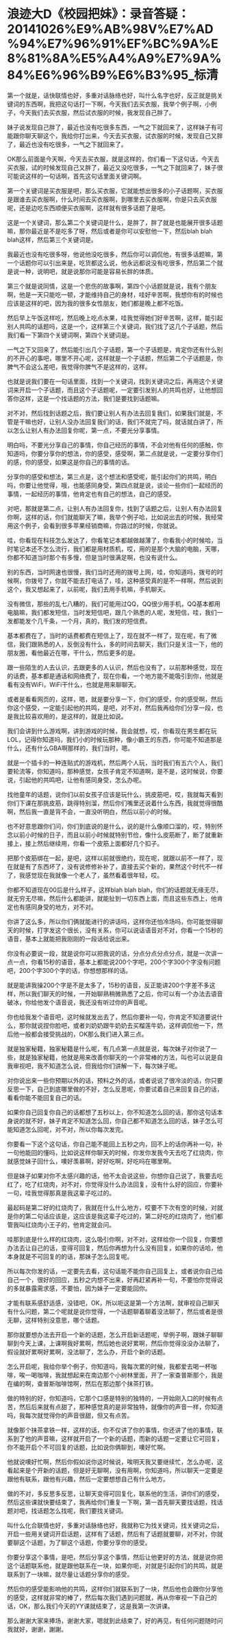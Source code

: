 # 浪迹大D《校园把妹》：录音答疑：20141026%E9%AB%98V%E7%AD%94%E7%96%91%EF%BC%9A%E8%81%8A%E5%A4%A9%E7%9A%84%E6%96%B9%E6%B3%95_标清

第一个就是，话快联情也好，多重对话脉络也好，叫什么名字也好，反正就是挑关键词的东西啊，我把这句话打一下啊，今天我们去买衣服，我举个例子啊，小例子，今天我们去买衣服，然后试衣服的时候，我发现自己胖了。

妹子说发现自己胖了，最近也没有吃很多东西，一气之下就回来了，这样妹子有可能跟你聊天聊这个，我给你打出来，今天去买衣服，试衣服的时候，发现自己又胖了，最近也没有吃很多，一气之下就回来了。

OK那么前面是今天啊，今天去买衣服，就是这样的，你们看一下这句话，今天去买衣服，试的时候发现自己又胖了，最近又没吃很多，一气之下就回来了，妹子很可能说这样的一句话啊，首先这句话里面关键词啊。

第一个关键词是买衣服是吧，那么买衣服，它就能想出很多的小子话题啊，买衣服是跟谁去买衣服啊，什么时间去买衣服啊，到哪里去买衣服啊，你是只去买衣服呢，还是边吃东西顺便买衣服啊，这样就有很多话题了是吧。

这是一个关键词，那么第二个关键词是什么，是胖了，胖了就是也能展开很多话题嘛，那你最近是不是吃多了呀，然后或者是你可以安慰他一下，然后blah blah blah这样，然后第三个关键词是。

我最近也没有吃很多呀，他说他没吃很多，然后你可以调侃他，有很多话题嘛，第一个话题你可以引出来是，吃货都这么说，他永远都说没有吃很多，然后第二个就是说一种，说明吧，就是说那你可能是容易长胖的体质。

第三个就是说同情，这是一个悲伤的故事啊，第四个小话题就是说，我有个朋友啊，他是一天只能吃一顿，才能维持自己的身材，哇好辛苦啊，我想你有的时候也应该是这样的吧，因为我的很多女性朋友，她们都是晚上都不吃饭。

然后早上午饭这样吃，然后晚上吃点水果，哇我觉得她们好辛苦啊，这样，能引起别人共鸣的话题吗，这是一个，这样第三个关键词，我们找了这几个子话题，然后我们看一下第四个关键词啊，第四个关键词是。

一气之下又回来了，然后能引出几个子话题，第一个子话题是，肯定你还有什么别的不开心的事吧，哪里不开心呢，这样就是一个子话题，然后第二个子话题是，你脾气不会这么差吧，我觉得你脾气不是这样的，这样。

也就是说我们要在一句话里面，找到一个关键词，找到关键词之后，再用这个关键词来开启一个子话题，而且这个子话题呢，一定要引发别人的共鸣也好，让他想回答你这样，这是一个找话题的方法，我们是要找到话题嘛。

对不对，然后找到话题之后，我们要让别人有办法去回复我们，如果我们就是，不管是干嘛也好，让别人没办法回复我们的话，我们不就完了吗，就话就白讲了，所以怎么让别人有办法回复你呢，第一点，不要光分享事情。

明白吗，不要光分享自己的事情，你自己经历的事情，不会对他有任何的感触，你知道吗，你要分享你的想法，你的感受，感受啊，第二点就是说，一定要分享你们的感，你的感受，如果这是你自己的事情的话。

分享你的感受和想法，第三点是，这个想法和感受呢，能引起你们的共鸣，明白吗，你要让他觉得，哦，也能感同身受，第四点就是说，谈论一些你们一起经历的事情，一起经历的事情，他肯定也有自己的想法，自己的感受。

对吧，那就是第二点，让别人有办法回复你，找到了话题之后，让别人有办法回复你啊，这样的话，你们就能聊天了嘛，我举个例子哈，比如说出去的时候，我经常用这个例子，会看到很多苹果经销商嘛，你路过的时候，你就说。

哇，你看现在科技怎么发达了，你看笔记本都越做越薄了，你看我小的时候哈，当时笔记本还不怎么流行，我们都是用材质机，哎，用的是那个大脑的电脑，天哪，你都不知道当时那个有多慢，但是当时很满足啊，也没有说什么。

别的东西，当时网速也很慢，我们当时还用的拨号上网，哇，你知道吗，拨号的时候啊，你拨号了，你就不能去打电话了，哇，这种感受真的是不一样啊，然后说到这个，我又想起来了，以前呢，我们去用手机嘛，手机聊天。

没有微信，那些的乱七八糟的，我们可能用过QQ，QQ很少用手机，QQ基本都用电脑嘛，我们都发短信，当时发短信吧，跟几个熟悉的人呢，发短信，哇，我们一发都能发个几千条，一个月，真的，我们发的短信费。

基本都费在了，当时的话费都费在短信上了，现在就不一样了，现在呢，有了微信，我们跟熟悉的人，反倒没有什么，多的时间去聊天，我们只是关注一下，他的朋友圈，看他最近在哪，干什么，然后更多的是。

跟一些陌生的人去认识，去跟更多的人认识，然后也没有了，以前那种感觉，现在的话费，基本都是通话和网络费了，现在你看，一个地方能不能吸引到你，他就是看有没有WiFi，WiFi干什么，也就是用来聊聊天。

或者是看看网页的，这样，嗯，就是要分享一下，你们的感受，你的感受啊，然后你这个感受，一定能引起他的共鸣，是吧，对不对，然后我再给你们分享一段，也是我比较喜欢用的，是这样的，就是比如说。

我们会讲到什么游戏啊，讲到游戏的时候，我会就想，哎，你看现在男生都在玩LOL，记得你知道吗，我们小的时候玩那种，像小霸王的东西，你可能不知道那是什么，还有什么GBA啊那样的，我们当时，嗯。

就是一个插卡的一种连贴式的游戏机，然后两个人玩，当时我们有五六个人，我们要轮流等，你知道吗，那种感觉，女孩子肯定不知道啊，是不是，这时候说，你要说，引起他的共鸣吧，让他有感同身受，怎么办呢。

找他童年的话题，说你们以前女孩子应该是玩什么，挑皮筋吧，哎，我就每天看到你们下课在那挑皮筋，跳得特别溜，然后你们嘴里还说着什么东西，我就觉得很酷啊，然后我一直是背不会，一直没听明白，然后以前小的时候。

也不好意思跟你们问，你们到底说的是什么，说的是什么像顺口溜的，哎，特别怀念以前小时候的日子，而且以前小时候就特别节俭，像什么皮筋断了，断了就重新接上，接上然后继续用，你看一个皮筋上面都好几个扣子。

把那个皮筋绑在一起，是吧，这样以前就很绝约，现在呢，就跟以前不一样了，现在就是有了东西坏了，没有说修修补补了，直接去买个新的，果然这个时代不一样了，我感觉现在我就像一个老人了，虽然看着很年轻，哎。

你都不知道现在00后是什么样子，这样blah blah blah，你们的话题就无缘无尽，就无穷无尽嘛，然后什么都能讲，就能扯到一切东西上面，而且这些东西上，他肯定也有感同身受的地方，对不对。

你讲了这么多，所以你们俩就能进行的讲话吗，这样你还怕冷场吗，你可能觉得聊天的时候，打字发这个很长，没有关系，你可以说话语音对不对，你看一个15秒的语音，基本上就能把我刚刚的一段话给说出来。

你没有必要说一段，就是说你可以把我说的话，分点分点分点分点，就是一次讲一点一点，你看15秒的语音，基本上都能说200个字吧，200个字300个字没有问题吧，200个字300个字的话，你想想那样的话。

就是能讲我操200个字是不是太多了，15秒的语音，反正能讲200个字差不多这样，所以我们聊天的时候，一开始聊熟稍微熟悉了之后，你可以有一个办法去语音破冰，你给他发个语音说，我还没有听过你的声音呢。

你也给我发个语音吧，这时候就发出去了，然后你要补一句，你肯定不知道要说什么，那你就说捏你脸吧，或者刘奶奶跟牛奶奶去买榴莲牛奶，这样调侃他一下，然后他一般都会接受挑战的，OK那么我们进入第三点。

就是独家秘籍，独家秘籍是什么呢，有几点第一点就是说，每次妹子对你说了一些，就是独家秘籍，他就是用来改善你聊天的一个非常棒的方法，叫也可以说是自我审视吧，我不知道怎么说，但我给你们讲解一下，每次妹子呢。

对你说出来一些你预期以外的话，预料之外的话，或者说说了很冷淡的话，你只要反思一下，自己到底哪里做的不好，怎么反思呢，你要试着自己来回复自己的话，看看你能不能回复自己的话。

如果你自己回复你自己的话都想了五秒以上，你不知道怎么回的话，那你这句话本身说的就不好，妹子肯定不知道怎么回，你自己都不知道怎么回的话，妹子怎么可能知道怎么回呢，对不对，所以你每次发完。

你要看一下这个这句话，你自己能不能回上五秒之内，回不上的话你再补一句，补一句他能回的懂吗，比如说这样你聊天的时候，你发你发我今天去吃了红烧肉，你就感觉妹子回什么，噢好羡慕啊，好好吃啊，好吃吗在哪里啊。

但是妹子如果对你不太感兴趣的话，他不太会说这些，你想你自己说了，我要去吃红了，吃了红烧肉，对不对，你觉得没什么办法回复，没有什么好的回应，你要补一句，哇我觉得那真是我这辈子吃过的。

最起码是第二好的红烧肉了，我就在什么什么地方，哎要不下次有空的时候，对就是你的第二句话应该是，这应该是我这辈子吃过的，第二好吃的红烧肉了，他们都管我叫红烧肉小王子的，他肯定就会问。

哇那到底是什么样的红烧肉，这么吸引你啊，对不对，这样给你一个回复，你要想办法去让自己的话，变得可回复，然后你再想为什么没有回复，如果你的话哈，他本身就是不可回复的的话，那妹子怎么回复呢。

所以每次你发的话，一定要先去看，这句话能不能你自己回复上，或者说你自己给自己一个，很好的回应，五秒之内想不出来，好再赶紧再补一句，不要怕你觉得说的多就暴露需求感，不要怕，因为妹子一定要能回你。

才能有联系感舒适感，没错吧，OK，所以呃这是第一个方法啊，就审视自己聊天有什么问题，第二个呢就是说你觉得，一个话题聊着聊着没法聊了，然后或者是很无聊，这样特别没意思，哪个话题。

那你就要想办法去开启一个新的话题，怎么开启新话题呢，举例子啊，跟妹子聊聊聊到今天上课，上课啊我好累啊，然后她也说好累啊，然后你觉得没没办法聊了，假设就好累啊好累啊，没法聊了，怎么办，开启个新的话题。

怎么开启呢，我给你举个例子，你知道吗，我每次累的时候，我都爱去喝一杯咖啡，唉一喝咖啡，我就想起来在南边那个小树林里面，开了一家查普斯那个，我是在编的啊，查普斯咖啡馆啊，然后在那边那个抹茶打铁。

做的特别的好，你知道吗，它那个口感是特别的独特的，一开始刚入口的时候有点苦，然后后来就有点甜了，那种感觉真的是非常独特，就像你的声音一样，你知道吗，我每次就觉得你的声音很甜，但又有点苦。

就像那个抹茶拿铁一样，这样的话，你不仅讲了你的事情，你还讲了他的事情，联系到了他的声音嘛，这样就开启了一个新的话题，而新的话题一定要让它可回复，你不能开启个不可回复的话题，比如说你俩聊到，噢好忙啊。

他就说噢好忙啊，然后你假如说你这时候说，唉明天我又要继续忙，怎么办呢，这看起来是个开新的话题，但是好无聊啊，没有用啊，你知道吗，所以聊天一定要是跟他有联系，跟他有兴趣，然后一定要想想自己有什么地方。

做的不对，多反思多反思，让聊天变得可回复化，联系他的生活，讲你们的感受，然后这些课就快要结束了，我再给你们重复一下啊，第一首先聊天要找话题，找话题对吧，找话题怎么找呢，我们要找关键词。

叫什么化合联情也好，多重对话脉络也好，我就称它为找关键词，找关键词之后，开启一些用关键词开启话题，这样有了话题，然后有了话题就要聊，对不对，你就要聊这个话题，为了聊这个话题，你要分享你的感受。

你要分享这个事情，是吧，然后分享这个事情，然后让他更好的方法，就是说你把这个话题联系他，就是跟他联系在一块，如果你呃，对就是引起你们的共鸣，就是联系到了一块嘛，就尽量让话题分享你的感受。

然后你的感受能影响他的共鸣，这样你们就联系到了一块，然后他也会跟你分享他的感受，这样就非常的棒了，然后每次我们遇到问题就，再从你审视一下自己的话，OK，那么我们今天的YY课就结束了，这是我第一次讲课。

那么谢谢大家来捧场，谢谢大家，嗯就到此结束了，好的再见，有任何问题随时问我就好，谢谢，謝謝。